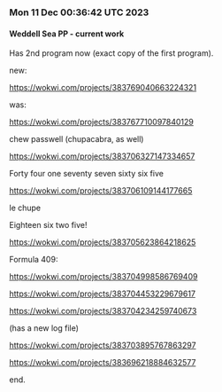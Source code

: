 ### Mon 11 Dec 00:36:42 UTC 2023

#### Weddell Sea PP - current work

Has 2nd program now (exact copy of the first program).

new:

  https://wokwi.com/projects/383769040663224321


was:

  https://wokwi.com/projects/383767710097840129

  chew passwell (chupacabra, as well)

  https://wokwi.com/projects/383706327147334657

  Forty four one seventy seven sixty six five

  https://wokwi.com/projects/383706109144177665

  le chupe

  Eighteen six two five!

  https://wokwi.com/projects/383705623864218625

  Formula 409:

  https://wokwi.com/projects/383704998586769409

  https://wokwi.com/projects/383704453229679617

  https://wokwi.com/projects/383704234259740673

  (has a new log file)

  https://wokwi.com/projects/383703895767863297

  https://wokwi.com/projects/383696218884632577

end.
